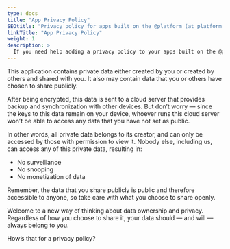 ```yaml
---
type: docs
title: "App Privacy Policy"
SEOtitle: "Privacy policy for apps built on the @platform (at_platform or AtPlatform)"
linkTitle: "App Privacy Policy"
weight: 1
description: >
  If you need help adding a privacy policy to your apps built on the @platform, here is a draft template for you to get started.
---
```


This application contains private data either created by you or created by others and shared with you. It also may contain data that you or others have chosen to share publicly. 

After being encrypted, this data is sent to a cloud server that provides backup and synchronization with other devices. But don’t worry — since the keys to this data remain on your device, whoever runs this cloud server won’t be able to access any data that you have not set as public. 

In other words, all private data belongs to its creator, and can only be accessed by those with permission to view it. Nobody else, including us, can access any of this private data, resulting in:
- No surveillance
- No snooping
- No monetization of data

Remember, the data that you share publicly is public and therefore accessible to anyone, so take care with what you choose to share openly.

Welcome to a new way of thinking about data ownership and privacy. Regardless of how you choose to share it, your data should — and will — always belong to you. 

How’s that for a privacy policy?

